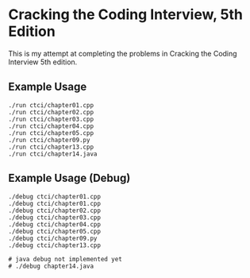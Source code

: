 # Cracking the Coding Interview, 5th Edition

This is my attempt at completing the problems in Cracking the Coding Interview 5th edition.

## Example Usage

```
./run ctci/chapter01.cpp
./run ctci/chapter02.cpp
./run ctci/chapter03.cpp
./run ctci/chapter04.cpp
./run ctci/chapter05.cpp
./run ctci/chapter09.py
./run ctci/chapter13.cpp
./run ctci/chapter14.java
```

## Example Usage (Debug)
```
./debug ctci/chapter01.cpp
./debug ctci/chapter01.cpp
./debug ctci/chapter02.cpp
./debug ctci/chapter03.cpp
./debug ctci/chapter04.cpp
./debug ctci/chapter05.cpp
./debug ctci/chapter09.py
./debug ctci/chapter13.cpp

# java debug not implemented yet
# ./debug chapter14.java
```
